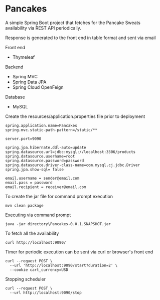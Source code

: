 # Pancakes

A simple Spring Boot project that fetches for the Pancake Sweats availability via REST API periodically.

Response is generated to the front end in table format and sent via email

Front end
- Thymeleaf

Backend 
- Spring MVC
- Spring Data JPA
- Spring Cloud OpenFeign

Database
- MySQL

Create the resources/application.properties file prior to deployment
```properties
spring.application.name=Pancakes
spring.mvc.static-path-pattern=/static/**

server.port=9090

spring.jpa.hibernate.ddl-auto=update
spring.datasource.url=jdbc:mysql://localhost:3306/products
spring.datasource.username=root
spring.datasource.password=password
spring.datasource.driver-class-name=com.mysql.cj.jdbc.Driver
spring.jpa.show-sql= false

email.username = sender@email.com
email.pass = password
email.recipient = receiver@email.com
```

To create the jar file for command prompt execution
```shell
mvn clean package
```

Executing via command prompt
```shell
java -jar directory\Pancakes-0.0.1.SNAPSHOT.jar
```

To fetch all the availability
```shell
curl http://localhost:9090/
```

Timer for periodic execution can be sent via curl or browser's front end
```shell
curl --request POST \
  --url 'http://localhost:9090/start?duration=2' \
  --cookie cart_currency=USD
```

Stopping scheduler
```shell
curl --request POST \
  --url http://localhost:9090/stop
```